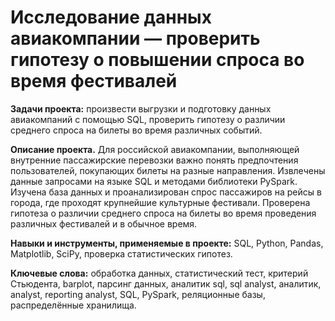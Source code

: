 
# Исследование данных авиакомпании — проверить гипотезу о повышении спроса во время фестивалей

<b>Задачи проекта:</b> произвести выгрузки и подготовку данных авиакомпаний с помощью SQL, проверить гипотезу о различии среднего спроса на билеты во время различных событий.

<b> Описание проекта.</b> Для российской авиакомпании, выполняющей внутренние пассажирские перевозки важно понять предпочтения пользователей, покупающих билеты на разные направления. Извлечены данные запросами на языке SQL и методами библиотеки PySpark.
Изучена база данных и проанализирован спрос пассажиров на рейсы в города, где проходят крупнейшие культурные фестивали.
Проверена гипотеза о различии среднего спроса на билеты во время проведения
различных фестивалей и в обычное время.

<b> Навыки и инструменты, применяемые в проекте:</b> SQL, Python, Pandas, Matplotlib, SciPy, проверка статистических гипотез.

<b>Ключевые слова:</b> обработка данных, статистический тест, критерий Стьюдента, barplot, парсинг данных, аналитик sql, sql analyst, аналитик, analyst, reporting analyst, SQL, PySpark, реляционные базы, распределённые хранилища.
